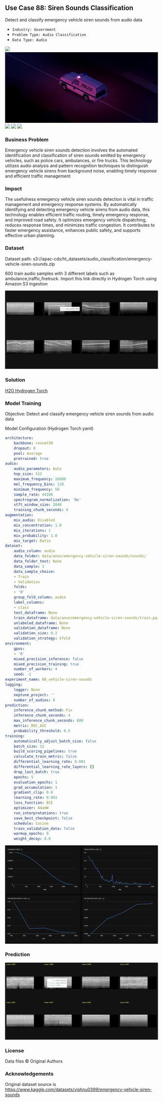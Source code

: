 ## Use Case 88: Siren Sounds Classification

Detect and classify emergency vehicle siren sounds from audio data

- `Industry: Government`
- `Problem Type: Audio Classification`
- `Data Type: Audio`

![](https://github.com/h2oai/ht-catalog/blob/646864e3c695f7c721514159bd6c59520dab7438/Assets/use-cases/emergency_vehicle_siren_sounds/cover.png)
![](https://github.com/h2oai/ht-catalog/blob/646864e3c695f7c721514159bd6c59520dab7438/Assets/use-cases/emergency_vehicle_siren_sounds/cover.jpg)
![](https://github.com/h2oai/ht-catalog/blob/646864e3c695f7c721514159bd6c59520dab7438/Assets/use-cases/emergency_vehicle_siren_sounds/cover.jpeg)
![](https://github.com/h2oai/ht-catalog/blob/646864e3c695f7c721514159bd6c59520dab7438/Assets/use-cases/emergency_vehicle_siren_sounds/cover.webp)
![](https://github.com/h2oai/ht-catalog/blob/646864e3c695f7c721514159bd6c59520dab7438/Assets/use-cases/emergency_vehicle_siren_sounds/cover)

### Business Problem 

Emergency vehicle siren sounds detection involves the automated identification and classification of siren sounds emitted by emergency vehicles, such as police cars, ambulances, or fire trucks. This technology utilizes audio analysis and pattern recognition techniques to distinguish emergency vehicle sirens from background noise, enabling timely response and efficient traffic management

### Impact

The usefulness emergency vehicle siren sounds detection is vital in traffic management and emergency response systems. By automatically identifying and detecting emergency vehicle sirens from audio data, this technology enables efficient traffic routing, timely emergency response, and improved road safety. It optimizes emergency vehicle dispatching, reduces response times, and minimizes traffic congestion. It contributes to faster emergency assistance, enhances public safety, and supports effective urban planning.

### Dataset

Dataset path: s3://apac-cds/ht_datasets/audio_classification/emergency-vehicle-siren-sounds.zip

600 train audio samples with 3 different labels such as ambulance,traffic,firetruck. Import this link directly in Hydrogen Torch using Amazon S3 ingestion

![train data](https://github.com/h2oai/ht-catalog/blob/646864e3c695f7c721514159bd6c59520dab7438/Assets/use-cases/emergency_vehicle_siren_sounds/train%20data.png)

### Solution

[H2O Hydrogen Torch](https://docs.h2o.ai/h2o-hydrogen-torch/)

### Model Training

Objective: Detect and classify emergency vehicle siren sounds from audio data

Model Configuration (Hydrogen Torch yaml)

```yaml
architecture:
    backbone: resnet50
    dropout: 0
    pool: Average
    pretrained: true
audio:
    audio_parameters: Auto
    hop_size: 512
    maximum_frequency: 16000
    mel_frequency_bins: 128
    minimum_frequency: 50
    sample_rate: 44100
    spectrogram_normalization: 'No'
    stft_window_size: 2048
    training_chunk_seconds: 4
augmentation:
    mix_audio: Disabled
    mix_concentration: 1.0
    mix_iterations: 1
    mix_probability: 1.0
    mix_target: Ratio
dataset:
    audio_column: audio
    data_folder: data/anon/emergency-vehicle-siren-sounds/sounds/
    data_folder_test: None
    data_sample: 1
    data_sample_choice:
    - Train
    - Validation
    folds:
    - '0'
    group_fold_column: audio
    label_columns:
    - class
    test_dataframe: None
    train_dataframe: data/anon/emergency-vehicle-siren-sounds/train.pq
    unlabeled_dataframe: None
    validation_dataframe: None
    validation_size: 0.2
    validation_strategy: kfold
environment:
    gpus:
    - '0'
    mixed_precision_inference: false
    mixed_precision_training: true
    number_of_workers: 4
    seed: -1
experiment_name: 88_vehicle-siren-sounds
logging:
    logger: None
    neptune_project: ''
    number_of_audios: 8
prediction:
    inference_chunk_method: Fix
    inference_chunk_seconds: 4
    max_inference_chunk_seconds: 600
    metric: ROC_AUC
    probability_threshold: 0.5
training:
    automatically_adjust_batch_size: false
    batch_size: 32
    build_scoring_pipelines: true
    calculate_train_metric: false
    differential_learning_rate: 0.001
    differential_learning_rate_layers: []
    drop_last_batch: true
    epochs: 5
    evaluation_epochs: 1
    grad_accumulation: 1
    gradient_clip: 0.0
    learning_rate: 0.001
    loss_function: BCE
    optimizer: AdamW
    run_interpretations: true
    save_best_checkpoint: false
    schedule: Cosine
    train_validation_data: false
    warmup_epochs: 0
    weight_decay: 0.0

```

![chart](https://github.com/h2oai/ht-catalog/blob/646864e3c695f7c721514159bd6c59520dab7438/Assets/use-cases/emergency_vehicle_siren_sounds/chart.png)


### Prediction

![Predictions](https://github.com/h2oai/ht-catalog/blob/646864e3c695f7c721514159bd6c59520dab7438/Assets/use-cases/emergency_vehicle_siren_sounds/Validation%20Predictions.png)

### License

Data files © Original Authors

### Acknowledgements

Original dataset source is https://www.kaggle.com/datasets/vishnu0399/emergency-vehicle-siren-sounds
